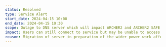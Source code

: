 ```yaml
---
status: Resolved
type: Service Alert
start_date: 2024-04-15 10:00 
end_date: 2024-04-15 10:30 
scope: Outage to DNS server which will impact ARCHER2 and ARCHER2 SAFE  
impact: Users can still connect to service but may be unable to access external websites (eg GitLab)
reason: Migration of server in preparation of the wider power work affecting site the following week
---
```

